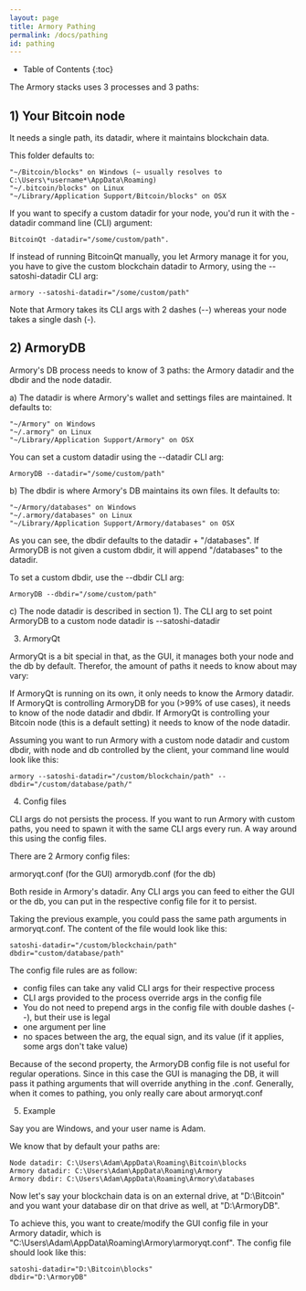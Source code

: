 ```yaml
---
layout: page
title: Armory Pathing
permalink: /docs/pathing
id: pathing
---
```


* Table of Contents
{:toc}

The Armory stacks uses 3 processes and 3 paths:

## 1) Your Bitcoin node

It needs a single path, its datadir, where it maintains blockchain data.

This folder defaults to:

~~~
"~/Bitcoin/blocks" on Windows (~ usually resolves to C:\Users\*username*\AppData\Roaming)
"~/.bitcoin/blocks" on Linux
"~/Library/Application Support/Bitcoin/blocks" on OSX
~~~

If you want to specify a custom datadir for your node, you'd run it with the -datadir command line (CLI) argument:

~~~
BitcoinQt -datadir="/some/custom/path".
~~~

If instead of running BitcoinQt manually, you let Armory manage it for you, you have to give the custom blockchain datadir to Armory, using the --satoshi-datadir CLI arg:

~~~
armory --satoshi-datadir="/some/custom/path"
~~~

Note that Armory takes its CLI args with 2 dashes (--) whereas your node takes a single dash (-).

## 2) ArmoryDB

Armory's DB process needs to know of 3 paths: the Armory datadir and the dbdir and the node datadir.

a) The datadir is where Armory's wallet and settings files are maintained. It defaults to:

~~~
"~/Armory" on Windows
"~/.armory" on Linux
"~/Library/Application Support/Armory" on OSX
~~~

You can set a custom datadir using the --datadir CLI arg:

~~~
ArmoryDB --datadir="/some/custom/path"
~~~

b) The dbdir is where Armory's DB maintains its own files. It defaults to:

~~~
"~/Armory/databases" on Windows
"~/.armory/databases" on Linux
"~/Library/Application Support/Armory/databases" on OSX
~~~

As you can see, the dbdir defaults to the datadir + "/databases". If ArmoryDB is not given a custom dbdir, it will append "/databases" to the datadir.

To set a custom dbdir, use the --dbdir CLI arg:

~~~
ArmoryDB --dbdir="/some/custom/path"
~~~

c) The node datadir is described in section 1). The CLI arg to set point ArmoryDB to a custom node datadir is --satoshi-datadir

3) ArmoryQt

ArmoryQt is a bit special in that, as the GUI, it manages both your node and the db by default. Therefor, the amount of paths it needs to know about may vary:

If ArmoryQt is running on its own, it only needs to know the Armory datadir.
If ArmoryQt is controlling ArmoryDB for you (>99% of use cases), it needs to know of the node datadir and dbdir.
If ArmoryQt is controlling your Bitcoin node (this is a default setting) it needs to know of the node datadir.

Assuming you want to run Armory with a custom node datadir and custom dbdir, with node and db controlled by the client, your command line would look like this:

~~~
armory --satoshi-datadir="/custom/blockchain/path" --dbdir="/custom/database/path/"
~~~

4) Config files

CLI args do not persists the process. If you want to run Armory with custom paths, you need to spawn it with the same CLI args every run. A way around this using the config files.

There are 2 Armory config files:

armoryqt.conf (for the GUI)
armorydb.conf (for the db)

Both reside in Armory's datadir. Any CLI args you can feed to either the GUI or the db, you can put in the respective config file for it to persist.

Taking the previous example, you could pass the same path arguments in armoryqt.conf. The content of the file would look like this:

~~~
satoshi-datadir="/custom/blockchain/path"
dbdir="custom/database/path"
~~~

The config file rules are as follow:

- config files can take any valid CLI args for their respective process
- CLI args provided to the process override args in the config file
- You do not need to prepend args in the config file with double dashes (--), but their use is legal
- one argument per line
- no spaces between the arg, the equal sign, and its value (if it applies, some args don't take value)

Because of the second property, the ArmoryDB config file is not useful for regular operations. Since in this case the GUI is managing the DB, it will pass it pathing arguments that will override anything in the .conf.
Generally, when it comes to pathing, you only really care about armoryqt.conf

5) Example

Say you are Windows, and your user name is Adam.

We know that by default your paths are:

~~~
Node datadir: C:\Users\Adam\AppData\Roaming\Bitcoin\blocks
Armory datadir: C:\Users\Adam\AppData\Roaming\Armory
Armory dbdir: C:\Users\Adam\AppData\Roaming\Armory\databases
~~~

Now let's say your blockchain data is on an external drive, at "D:\Bitcoin" and you want your database dir on that drive as well, at "D:\ArmoryDB".

To achieve this, you want to create/modify the GUI config file in your Armory datadir, which is "C:\Users\Adam\AppData\Roaming\Armory\armoryqt.conf". The config file should look like this:

~~~
satoshi-datadir="D:\Bitcoin\blocks"
dbdir="D:\ArmoryDB"
~~~
